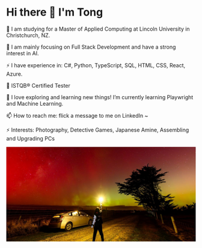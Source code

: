 # Hi there 👋 I'm Tong

🔭 I am studying for a Master of Applied Computing at Lincoln University in Christchurch, NZ.

🔧 I am mainly focusing on Full Stack Development and have a strong interest in AI.

⚡ I have experience in: C#, Python, TypeScript, SQL, HTML, CSS, React, Azure.

🔭 ISTQB® Certified Tester

🌱 I love exploring and learning new things! I’m currently learning Playwright and Machine Learning.

📫 How to reach me: flick a message to me on LinkedIn ~

⚡ Interests: Photography, Detective Games, Japanese Amine, Assembling and Upgrading PCs

![Tong's Picture](https://github.com/Tong-Ye-1159668/Tong-Ye-1159668/blob/main/Tong's%20picture.jpg?raw=true)
